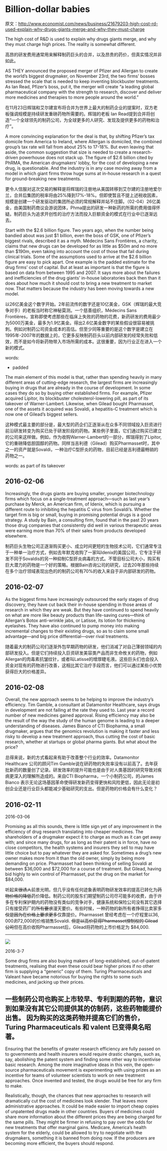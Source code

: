# Billion-dollar babies
原文：http://www.economist.com/news/business/21679203-high-cost-rd-used-explain-why-drugs-giants-merge-and-why-they-must-charge

The high cost of R&D is used to explain why drugs giants merge, and why they must charge high prices. The reality is somewhat different.

高昂的研发费用通常用来解释制药巨头的合并，以及昂贵的药价，但真实情况并非如此。

AS THEY announced the proposed merger of Pfizer and Allergan to create the world’s biggest drugmaker, on November 23rd, the two firms’ bosses stressed the scale that is needed to keep inventing blockbuster treatments. As Ian Read, Pfizer’s boss, put it, the merger will create “a leading global pharmaceutical company with the strength to research, discover and deliver more medicines and therapies to more people around the world.”

在11月23日辉瑞和艾尔建宣布将合并为世界上最大的制药企业的提案时，双方老板强调规模是持续研发重磅药物所需要的。辉瑞的老板 Ian Read提到合并将创造“一个全球领先的制药公司，为全球更多的人研究、发现及提供更多的药物和治疗”。


A more convincing explanation for the deal is that, by shifting Pfizer’s tax domicile from America to Ireland, where Allergan is domiciled, the combined group’s tax rate will fall from about 25% to 17-18%. But even leaving that aside, the common suggestion that size is needed to create a research-driven powerhouse does not stack up. The figure of $2.6 billion cited by PhRMA, the American drugmakers’ lobby, for the cost of developing a new drug, is questionable. And the industry is in any case moving away from a model in which giant firms throw huge sums at in-house research in a quest for ground-breaking new treatments.

更令人信服对这次交易的解释是将辉瑞的注册地从美国转移到艾尔建的注册地爱尔兰，合并后集团的税率将由25%降到17%-18%。但即使暂且不提上述税收因素，规模是创建一个研发驱动的集团所必须的常规解释并站不住脚。（02-04）26亿美金，由美国制药商议会游说团体，Phma提出的研发一种新药的所需的费用值得怀疑。制药巨头为追求开创性的治疗方法而投入巨额资金的模式在行业中已逐渐远去。

Start with the $2.6 billion figure. Two years ago, when the number being bandied about was just $1 billion, even the boss of GSK, one of Pfizer’s biggest rivals, described it as a myth. Médecins Sans Frontières, a charity, claims that new drugs can be developed for as little as $50m and no more than $190m, even taking into account the cost of those that fail during clinical trials. Some of the assumptions used to arrive at the $2.6 billion figure are easy to pick apart. One example is the padded estimate for the drug firms’ cost of capital. But at least as important is that the figure is based on data from between 1995 and 2007. It says more about the failures and inefficiencies of the drug giants’ in-house laboratories back then than it does about how much it should cost to bring a new treatment to market now. That matters because the industry has been moving towards a new model.

以26亿美金这个数字开始。2年前流传的数字还是10亿美金，GSK（辉瑞的最大竞争对手）的老板当时称它神秘莫测。一个慈善组织，Médecins Sans Frontières，宣称即使考虑那些在临床上失败的药物的花费，新药研发的费用最少为5000万美金，最多为1.9忆美金。得出2.6亿美金数字的某些假设很容易被挑刺。例如对制药公司资金成本的高估。但至少同等重要的是这个数字是建立在1995年-2007年的数据上的，它更多反映制药巨头以前内部研发的经常失败和低效，而不是如今将新药物带入市场所需的成本。这很重要，因为行业正在进入一个新的模式。

words: 
- padded

The main element of this model is that, rather than spending heavily in many different areas of cutting-edge research, the largest firms are increasingly buying in drugs that are already in the course of development. In some cases they do so by buying other established firms. For example, Pfizer acquired Lipitor, its blockbuster cholesterol-lowering pill, as part of its takeover of Warner-Lambert. Likewise, when Gilead bought Pharmasset, one of the assets it acquired was Sovaldi, a hepatitis-C treatment which is now one of Gilead’s biggest sellers.

这种模式最主要的部分是，最大型的药企们正逐渐从在众多不同领域投入巨资进行前沿研发转变为购买已处于研发阶段的药物。某些例子里面，它们通过购买已建立的公司来这样做。例如，作为收购Warner-Lambert的一部分，辉瑞得到了Lipitor, 它的重磅降低胆固醇的药物。同样当吉利德（Gilead）购买Pharmasset时，其中之一的资产就是Sovaldi，一种治疗C型肝炎的药物，目前已经是吉利德最畅销的药物之一。

words:
as part of its takeover

2016-02-06 
---
Increasingly, the drugs giants are buying smaller, younger biotechnology firms which focus on a single-treatment approach—such as last year’s purchase by Merck, an American firm, of Idenix, which is pursuing a different route to inhibiting the hepatitis C virus from Sovaldi’s. Whether the target firm is big or small, buying in promising potential drugs is a good strategy. A study by Bain, a consulting firm, found that in the past 20 years those drug companies that consistently did well in various therapeutic areas were earning more than 70% of their sales from products developed elsewhere.

制药巨头生物公司正逐渐购买更小、成立时间更短的生物技术公司，它们通常专注于一种单一治疗方式，例如去年默克收购了一家叫Idenix的美国公司，它专注于研发不同于Sovaldis的另一种抑制C型肝炎病毒的方式。不管目标公司大小，购买有巨大潜力的药物是一个好的策略。根据Bain咨询公司的研究，过去20年那些持续在多个治疗领域表现出色的的制药公司有70%的收入来自于非内部研发的药物。

2016-02-07
---
As the biggest firms have increasingly outsourced the early stages of drug discovery, they have cut back their in-house spending in those areas of research in which they are weak. But they have continued to spend heavily on what are more like beauty products than life-saving cures—think of Allergan’s Botox anti-wrinkle jabs, or Latisse, its lotion for thickening eyelashes. They have also continued to pump money into making incremental changes to their existing drugs, so as to claim some small advantage—and big price differential—over rival treatments.

随着最大的制药公司们逐渐外包早期药物的研发，他们消减了对自己薄弱领域的内部研发投入。但是它们持续投入巨资研发美容类产品而非生命攸关的药物，例如Allergan的肉毒素抗皱纹针，或者叫Latisse的增厚睫毛液。这些巨头们也会投入资金对现有的药物进行改善，这相比其它治疗手段而言，他们可以通过某些小优势获得巨大的价格差异。


2016-02-08
---
Overall, the new approach seems to be helping to improve the industry’s efficiency. Tim Gamble, a consultant at Datamonitor Healthcare, says drugs in development are not failing at the rate they used to. Last year a record number of new medicines gained approval. Rising efficiency may also be the result of the way the study of the human genome is leading to a deeper understanding of diseases. James Bianco of CTI Biopharma, a small drugmaker, argues that the genomics revolution is making it faster and less risky to develop a new treatment approach, thus cutting the cost of basic research, whether at startups or global pharma giants.
But what about the price?

总得来说，新的方式看起来有助于改善整个行业的效率。Datamonitor Healthcare 公司的顾问Tim Gamble说在研药物的失败率没有以前高了。去年获批新药的数量创了记录。研发效率的提升可能也是由于对人类基因的研究导致对疾病更深入的理解所造成的。来自CTI Biopharma，一个小制药公司，的James Bianco 表示无论这场基因革命使得研发新药变得更快和风险更低，因此无论是初创企业还是行业巨头都能减少基础研究的支出。但是药物的价格会有什么变化？

2016-02-11
---
2016-03-06

Promising as all this sounds, there is little sign yet of any improvement in the efficiency of drug research translating into cheaper medicines. The shareholders of a drugmaker expect it to charge as much as it can get away with; and since many drugs, for as long as their patent is in force, have no close competitors, the health systems and insurers they sell to may have little choice but to pay whatever they are asked for. Sometimes a drug’s new owner makes more from it than the old owner, simply by being more demanding on price. Pharmasset had been thinking of selling Sovaldi at between $36,000 and $72,000 for a course of treatment. But Gilead, having bid highly to win control of Pharmasset, put the drug on the market for $84,000.

听起来~~很诱人~~前景光明，但几乎没有任何迹象表明药物研发效率的提高已转化为~~药物价格的降低~~药价降低。制药公司的股东们期望制药公司尽可能多的收费，由于许多在专利保护期内的药物没有类似的竞争对手，健康系统和保险公司没有其它选择只有接受药厂的~~所有要求~~漫天要价。有些时候，一种药物的新所有者挣得比卖家多~~仅是因为在价格上要求更多~~仅靠提价。Pharmasset 曾经考虑在一个疗程里以$36,000 到$72,000的价格销售Sovaldi. ~~但是以高价获得Pharmasset控制权的 Gilead公司~~但在高价收购Pharmasset后，Gilead将药物的上市价格定为 $84,000. 

---

![](https://img.readitlater.com/i/cdn.static-economist.com/sites/default/files/imagecache/original-size/images/print-edition/20151128_WBC617/RS/w1408.png)

2016-3-7

Some drug firms are also buying makers of long-established, out-of-patent treatments, realising that even these could bear higher prices if no other firm is supplying a “generic” copy of them. Turing Pharmaceuticals and Valeant have became notorious for buying the rights to some such medicines, and jacking up their prices.

一些制药公司也购买上市较早、专利到期的药物，意识到如果没有其它公司提供其的仿制药，这些药物能提价出售。 因为购买的这类药物并提高它们的售价，Turing Pharmaceuticals 和 valent 已变得臭名昭著。
---



Ensuring that the benefits of greater research efficiency are fully passed on to governments and health insurers would require drastic changes, such as, say, abolishing the patent system and finding some other way to incentivise basic research. Among the more imaginative ideas in this vein, the open-source pharmaceuticals movement is experimenting with using prizes as an incentive for teams of volunteer scientists to work on new treatment approaches. Once invented and tested, the drugs would be free for any firm to make.

Realistically, though, the chances that new approaches to research will dramatically cut the cost of medicines look slender. That leaves more administrative approaches. It could be made easier to import cheap copies of unpatented drugs made in other countries. Buyers of medicines could share more information about the different prices they are being charged for the same pills. They might be firmer in refusing to pay over the odds for new treatments that offer marginal gains. Medicare, America’s health system for the elderly, could be allowed to try to negotiate with the drugmakers, something it is banned from doing now. If the producers are becoming more efficient, the buyers should respond.
